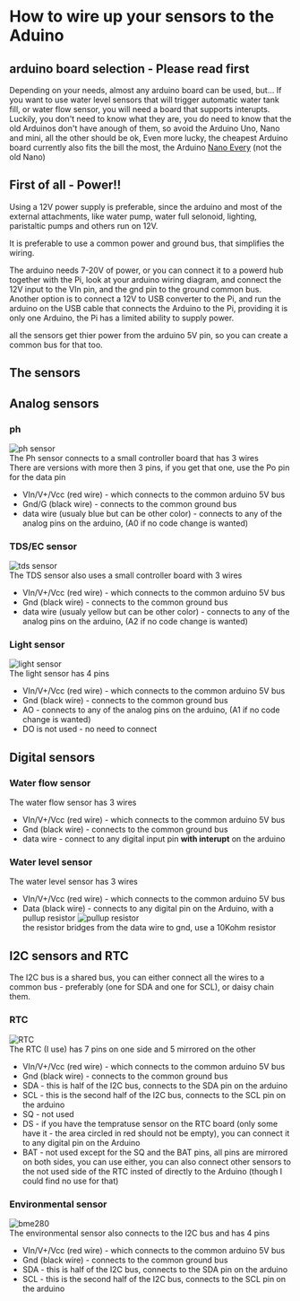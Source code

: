 # How to wire up your sensors to the Aduino
## arduino board selection - **Please read first**
Depending on your needs, almost any arduino board can be used, but...
If you want to use water level sensors that will trigger automatic water tank fill, 
or water flow sensor, you will need a board that supports interupts.
Luckily, you don't need to know what they are, you do need to know that the old Arduinos don't have anough of them,
so avoid the Arduino Uno, Nano and mini, all the other should be ok, 
Even more lucky, the cheapest Arduino board currently also fits the bill the most,
the Arduino [Nano Every](https://store.arduino.cc/usa/nano-every-with-headers) (not the old Nano)

## First of all - Power!!
Using a 12V power supply is preferable, since the arduino and most of the external attachments,
like water pump, water full selonoid, lighting, paristaltic pumps and others run on 12V.

It is preferable to use a common power and ground bus, that simplifies the wiring.

The arduino needs 7-20V of power, or you can connect it to a powerd hub together with the Pi,
look at your arduino wiring diagram, and connect the 12V input to the VIn pin, 
and the gnd pin to the ground common bus.
Another option is to connect a 12V to USB converter to the Pi, and run the arduino on the USB cable that connects the Arduino to the Pi,
providing it is only one Arduino, the Pi has a limited ability to supply power.

all the sensors get thier power from the arduino 5V pin, so you can create a common bus for that too.

## The sensors

## Analog sensors
### ph
![ph sensor](../images/ph.jpg)  
The Ph sensor connects to a small controller board that has 3 wires  
There are versions with more then 3 pins, if you get that one, use the Po pin for the data pin
- VIn/V+/Vcc (red wire) - which connects to the common arduino 5V bus 
- Gnd/G (black wire) - connects to the common ground bus
- data wire (usualy blue but can be other color) - connects to any of the analog pins on the arduino, (A0 if no code change is wanted)

### TDS/EC sensor
![tds sensor](../images/tds.png)  
The TDS sensor also uses a small controller board with 3 wires
- VIn/V+/Vcc (red wire) - which connects to the common arduino 5V bus 
- Gnd (black wire) - connects to the common ground bus
- data wire (usualy yellow but can be other color) - connects to any of the analog pins on the arduino, (A2 if no code change is wanted)

### Light sensor
![light sensor](../images/light.jpg)  
The light sensor has 4 pins
- VIn/V+/Vcc (red wire) - which connects to the common arduino 5V bus 
- Gnd (black wire) - connects to the common ground bus
- AO - connects to any of the analog pins on the arduino, (A1 if no code change is wanted)
- DO is not used - no need to connect

## Digital sensors
### Water flow sensor
The water flow sensor has 3 wires
- VIn/V+/Vcc (red wire) - which connects to the common arduino 5V bus 
- Gnd (black wire) - connects to the common ground bus
- data wire - connect to any digital input pin **with interupt** on the arduino

### Water level sensor
The water level sensor has 3 wires
- VIn/V+/Vcc (red wire) - which connects to the common arduino 5V bus 
- Data (black wire) - connects to any digital pin on the Arduino, with a pullup resistor
![pullup resistor](../images/pullup.jpg)  
the resistor bridges from the data wire to gnd, use a 10Kohm resistor

## I2C sensors and RTC
The I2C bus is a shared bus, you can either connect all the wires to a common bus - preferably (one for SDA and one for SCL), or daisy chain them.
### RTC
![RTC](../images/rtc.jpeg)  
The RTC (I use) has 7 pins on one side and 5 mirrored on the other
- VIn/V+/Vcc (red wire) - which connects to the common arduino 5V bus 
- Gnd (black wire) - connects to the common ground bus
- SDA - this is half of the I2C bus, connects to the SDA pin on the arduino
- SCL - this is the second half of the I2C bus, connects to the SCL pin on the arduino
- SQ - not used
- DS - if you have the tempratuse sensor on the RTC board (only some have it - the area circled in red should not be empty), you can connect it to any digital pin on the Arduino
- BAT - not used
except for the SQ and the BAT pins, all pins are mirrored on both sides, you can use either,
you can also connect other sensors to the not used side of the RTC insted of directly to the Arduino (though I could find no use for that)

### Environmental sensor
![bme280](../images/bme280.jpg)  
The environmental sensor also connects to the I2C bus and has 4 pins
- VIn/V+/Vcc (red wire) - which connects to the common arduino 5V bus 
- Gnd (black wire) - connects to the common ground bus
- SDA - this is half of the I2C bus, connects to the SDA pin on the arduino
- SCL - this is the second half of the I2C bus, connects to the SCL pin on the arduino